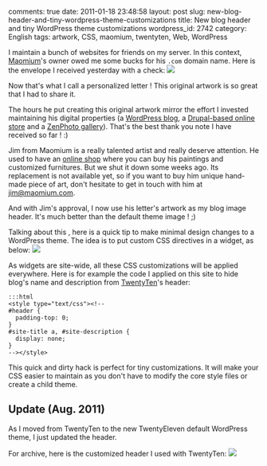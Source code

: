 comments: true
date: 2011-01-18 23:48:58
layout: post
slug: new-blog-header-and-tiny-wordpress-theme-customizations
title: New blog header and tiny WordPress theme customizations
wordpress_id: 2742
category: English
tags: artwork, CSS, maomium, twentyten, Web, WordPress

I maintain a bunch of websites for friends on my server. In this context, [Maomium](http://maomium.com)'s owner owed me some bucks for his `.com` domain name. Here is the envelope I received yesterday with a check:
[![](http://kevin.deldycke.com/wp-content/uploads/2011/01/maomium-thank-you-artwork-432x288.jpg)](http://kevin.deldycke.com/wp-content/uploads/2011/01/maomium-thank-you-artwork.jpg)

Now that's what I call a personalized letter ! This original artwork is so great that I had to share it.

The hours he put creating this original artwork mirror the effort I invested maintaining his digital properties (a [WordPress blog](http://maomium.com), a [Drupal-based online store](http://www.ubercart.org) and a [ZenPhoto gallery](http://maomium.com/zenphoto/)). That's the best thank you note I have received so far ! :)

Jim from Maomium is a really talented artist and really deserve attention. He used to have an [online shop](http://shop.maomium.com) where you can buy his paintings and customized furnitures. But we shut it down some weeks ago. Its replacement is not available yet, so if you want to buy him unique hand-made piece of art, don't hesitate to get in touch with him at [jim@maomium.com](mailto:jim@maomium.com).

And with Jim's approval, I now use his letter's artwork as my blog image header. It's much better than the default theme image ! ;)

Talking about this , here is a quick tip to make minimal design changes to a WordPress theme. The idea is to put custom CSS directives in a widget, as below:
[![](http://kevin.deldycke.com/wp-content/uploads/2011/01/wordpress-widget-with-inline-css-customizations-238x300.png)](http://kevin.deldycke.com/wp-content/uploads/2011/01/wordpress-widget-with-inline-css-customizations.png)

As widgets are site-wide, all these CSS customizations will be applied everywhere. Here is for example the code I applied on this site to hide blog's name and description from [TwentyTen](http://wordpress.org/extend/themes/twentyten)'s header:


    :::html
    <style type="text/css"><!--
    #header {
      padding-top: 0;
    }
    #site-title a, #site-description {
      display: none;
    }
    --></style>




This quick and dirty hack is perfect for tiny customizations. It will make your CSS easier to maintain as you don't have to modify the core style files or create a child theme.




## Update (Aug. 2011)



As I moved from TwentyTen to the new TwentyEleven default WordPress theme, I just updated the header.

For archive, here is the customized header I used with TwentyTen:
[![](http://kevin.deldycke.com/wp-content/uploads/2011/01/maomium-artwork-banner-300x63.jpg)](http://kevin.deldycke.com/wp-content/uploads/2011/01/maomium-artwork-banner.jpeg)
